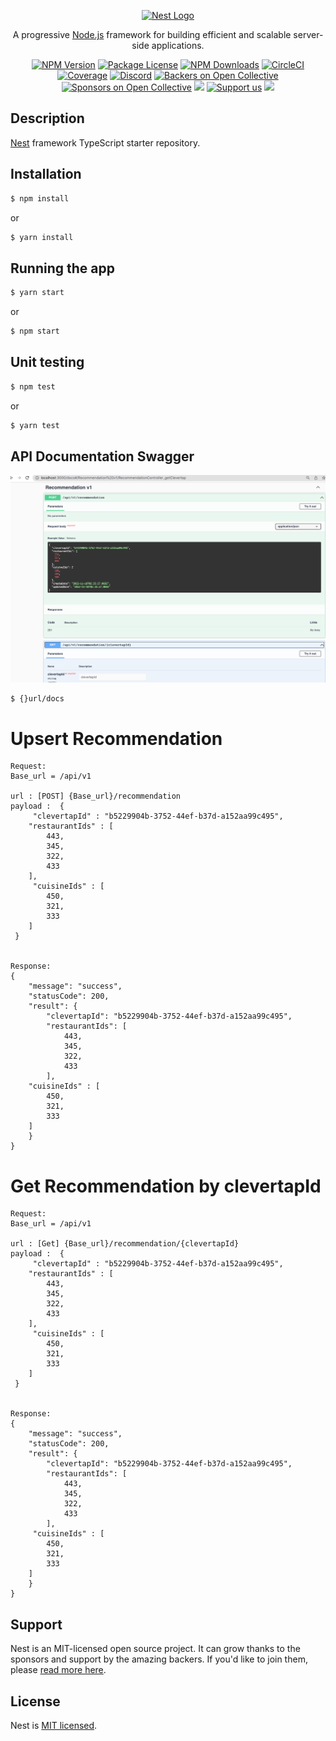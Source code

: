 <p align="center">
  <a href="http://nestjs.com/" target="blank"><img src="https://nestjs.com/img/logo_text.svg" width="320" alt="Nest Logo" /></a>
</p>

[circleci-image]: https://img.shields.io/circleci/build/github/nestjs/nest/master?token=abc123def456
[circleci-url]: https://circleci.com/gh/nestjs/nest

  <p align="center">A progressive <a href="http://nodejs.org" target="_blank">Node.js</a> framework for building efficient and scalable server-side applications.</p>
    <p align="center">
<a href="https://www.npmjs.com/~nestjscore" target="_blank"><img src="https://img.shields.io/npm/v/@nestjs/core.svg" alt="NPM Version" /></a>
<a href="https://www.npmjs.com/~nestjscore" target="_blank"><img src="https://img.shields.io/npm/l/@nestjs/core.svg" alt="Package License" /></a>
<a href="https://www.npmjs.com/~nestjscore" target="_blank"><img src="https://img.shields.io/npm/dm/@nestjs/common.svg" alt="NPM Downloads" /></a>
<a href="https://circleci.com/gh/nestjs/nest" target="_blank"><img src="https://img.shields.io/circleci/build/github/nestjs/nest/master" alt="CircleCI" /></a>
<a href="https://coveralls.io/github/nestjs/nest?branch=master" target="_blank"><img src="https://coveralls.io/repos/github/nestjs/nest/badge.svg?branch=master#9" alt="Coverage" /></a>
<a href="https://discord.gg/G7Qnnhy" target="_blank"><img src="https://img.shields.io/badge/discord-online-brightgreen.svg" alt="Discord"/></a>
<a href="https://opencollective.com/nest#backer" target="_blank"><img src="https://opencollective.com/nest/backers/badge.svg" alt="Backers on Open Collective" /></a>
<a href="https://opencollective.com/nest#sponsor" target="_blank"><img src="https://opencollective.com/nest/sponsors/badge.svg" alt="Sponsors on Open Collective" /></a>
  <a href="https://paypal.me/kamilmysliwiec" target="_blank"><img src="https://img.shields.io/badge/Donate-PayPal-ff3f59.svg"/></a>
    <a href="https://opencollective.com/nest#sponsor"  target="_blank"><img src="https://img.shields.io/badge/Support%20us-Open%20Collective-41B883.svg" alt="Support us"></a>
  <a href="https://twitter.com/nestframework" target="_blank"><img src="https://img.shields.io/twitter/follow/nestframework.svg?style=social&label=Follow"></a>
</p>
  <!--[![Backers on Open Collective](https://opencollective.com/nest/backers/badge.svg)](https://opencollective.com/nest#backer)
  [![Sponsors on Open Collective](https://opencollective.com/nest/sponsors/badge.svg)](https://opencollective.com/nest#sponsor)-->

## Description

[Nest](https://github.com/nestjs/nest) framework TypeScript starter repository.

## Installation

```bash
$ npm install
```
or

```bash
$ yarn install
```

## Running the app

```bash
$ yarn start
```
or
```bash
$ npm start
```
## Unit testing

```bash
$ npm test
```
or
```bash
$ yarn test
```

## API Documentation Swagger
![Alt text](img/swagger.png)
```bash
$ {}url/docs
```

# Upsert Recommendation
```
Request: 
Base_url = /api/v1

url : [POST] {Base_url}/recommendation
payload :  {
	 "clevertapId" : "b5229904b-3752-44ef-b37d-a152aa99c495",
    "restaurantIds" : [ 
        443, 
        345, 
        322, 
        433
    ],
     "cuisineIds" : [ 
        450, 
        321, 
        333
    ]
 }


Response:
{
	"message": "success",
	"statusCode": 200,
	"result": {
		"clevertapId": "b5229904b-3752-44ef-b37d-a152aa99c495",
		"restaurantIds": [
			443,
			345,
			322,
			433
		],
    "cuisineIds" : [ 
        450, 
        321, 
        333
    ]
	}
}
```
# Get Recommendation by clevertapId
```
Request: 
Base_url = /api/v1

url : [Get] {Base_url}/recommendation/{clevertapId}
payload :  {
	 "clevertapId" : "b5229904b-3752-44ef-b37d-a152aa99c495",
    "restaurantIds" : [ 
        443, 
        345, 
        322, 
        433
    ],
     "cuisineIds" : [ 
        450, 
        321, 
        333
    ]
 }


Response:
{
	"message": "success",
	"statusCode": 200,
	"result": {
		"clevertapId": "b5229904b-3752-44ef-b37d-a152aa99c495",
		"restaurantIds": [
			443,
			345,
			322,
			433
		],
     "cuisineIds" : [ 
        450, 
        321, 
        333
    ]
	}
}
```
## Support

Nest is an MIT-licensed open source project. It can grow thanks to the sponsors and support by the amazing backers. If you'd like to join them, please [read more here](https://docs.nestjs.com/support).

## License

Nest is [MIT licensed](LICENSE).

